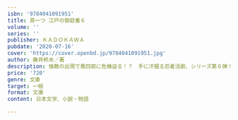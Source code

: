 ```yaml
---
isbn: '9784041091951'
title: 首一つ 江戸の御庭番６
volume: ''
series: ''
publisher: ＫＡＤＯＫＡＷＡ
pubdate: '2020-07-16'
cover: 'https://cover.openbd.jp/9784041091951.jpg'
author: 藤井邦夫／著
description: 強敵の出現で喬四郎に危機迫る！？　手に汗握る忍者活劇、シリーズ第６弾！
price: '720'
genre: 文庫
target: 一般
format: 文庫
content: 日本文学、小説・物語

---
```

